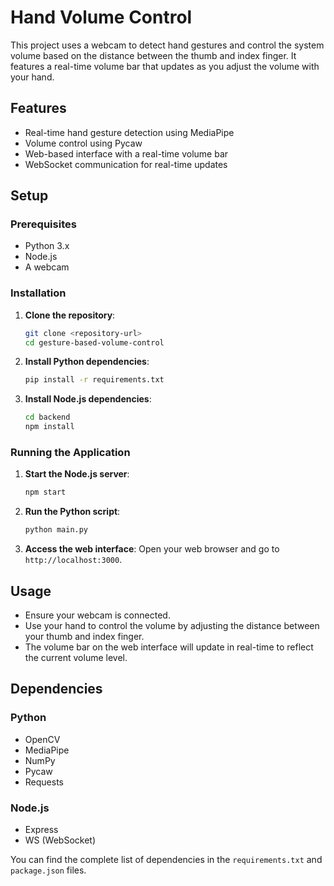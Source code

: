 # Hand Volume Control

This project uses a webcam to detect hand gestures and control the system volume based on the distance between the thumb and index finger. It features a real-time volume bar that updates as you adjust the volume with your hand.

## Features

- Real-time hand gesture detection using MediaPipe
- Volume control using Pycaw
- Web-based interface with a real-time volume bar
- WebSocket communication for real-time updates

## Setup

### Prerequisites

- Python 3.x
- Node.js
- A webcam

### Installation

1. **Clone the repository**:
   ```bash
   git clone <repository-url>
   cd gesture-based-volume-control
   ```

2. **Install Python dependencies**:
   ```bash
   pip install -r requirements.txt
   ```

3. **Install Node.js dependencies**:
   ```bash
   cd backend
   npm install
   ```

### Running the Application

1. **Start the Node.js server**:
   ```bash
   npm start
   ```

2. **Run the Python script**:
   ```bash
   python main.py
   ```

3. **Access the web interface**:
   Open your web browser and go to `http://localhost:3000`.

## Usage

- Ensure your webcam is connected.
- Use your hand to control the volume by adjusting the distance between your thumb and index finger.
- The volume bar on the web interface will update in real-time to reflect the current volume level.

## Dependencies

### Python

- OpenCV
- MediaPipe
- NumPy
- Pycaw
- Requests

### Node.js

- Express
- WS (WebSocket)

You can find the complete list of dependencies in the `requirements.txt` and `package.json` files.